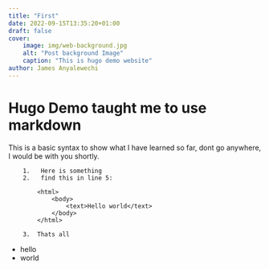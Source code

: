 ```yaml
---
title: "First"
date: 2022-09-15T13:35:20+01:00
draft: false
cover: 
    image: img/web-background.jpg
    alt: "Post background Image"
    caption: "This is hugo demo website"
author: James Anyalewechi
---
```


# Hugo Demo taught me to use markdown   

This is a basic syntax to show what I have learned so far, dont go anywhere, I would be with you shortly.


        1.   Here is something
        2.   find this in line 5:

            <html>
                <body>
                    <text>Hello world</text>
                </body>
            </html>

        3.  Thats all

- hello
- world